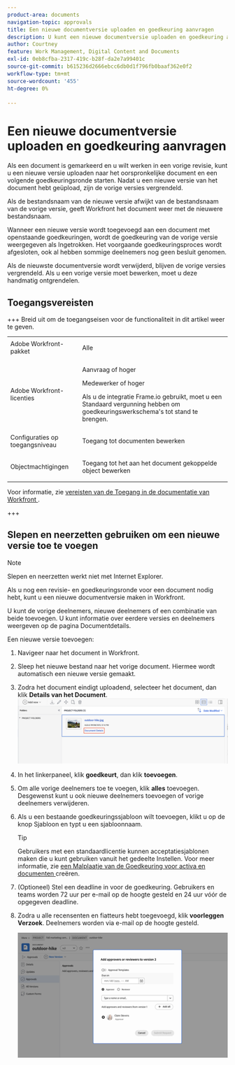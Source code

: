 ```yaml
---
product-area: documents
navigation-topic: approvals
title: Een nieuwe documentversie uploaden en goedkeuring aanvragen
description: U kunt een nieuwe documentversie uploaden en goedkeuring aanvragen bij andere gebruikers in Adobe Workfront.
author: Courtney
feature: Work Management, Digital Content and Documents
exl-id: 0eb8cfba-2317-419c-b28f-da2e7a99401c
source-git-commit: b615236d2666ebcc6db0d1f796fb0baaf362e0f2
workflow-type: tm+mt
source-wordcount: '455'
ht-degree: 0%

---
```


# Een nieuwe documentversie uploaden en goedkeuring aanvragen

Als een document is gemarkeerd en u wilt werken in een vorige revisie, kunt u een nieuwe versie uploaden naar het oorspronkelijke document en een volgende goedkeuringsronde starten. Nadat u een nieuwe versie van het document hebt geüpload, zijn de vorige versies vergrendeld.

Als de bestandsnaam van de nieuwe versie afwijkt van de bestandsnaam van de vorige versie, geeft Workfront het document weer met de nieuwere bestandsnaam.

Wanneer een nieuwe versie wordt toegevoegd aan een document met openstaande goedkeuringen, wordt de goedkeuring van de vorige versie weergegeven als Ingetrokken. Het voorgaande goedkeuringsproces wordt afgesloten, ook al hebben sommige deelnemers nog geen besluit genomen.

Als de nieuwste documentversie wordt verwijderd, blijven de vorige versies vergrendeld. Als u een vorige versie moet bewerken, moet u deze handmatig ontgrendelen.

## Toegangsvereisten

+++ Breid uit om de toegangseisen voor de functionaliteit in dit artikel weer te geven.

<table style="table-layout:auto"> 
 <col> 
 </col> 
 <col> 
 </col> 
 <tbody> 
  <tr> 
   <td role="rowheader">Adobe Workfront-pakket</td> 
   <td> <p> Alle</p> </td> 
  </tr> 
  <tr> 
   <td role="rowheader">Adobe Workfront-licenties</td> 
   <td> <p>Aanvraag of hoger</p>
   <p>Medewerker of hoger</p>
   <p>Als u de integratie Frame.io gebruikt, moet u een Standaard vergunning hebben om goedkeuringswerkschema's tot stand te brengen.</p>
    </td> 
  </tr> 
  <tr data-mc-conditions=""> 
   <td role="rowheader">Configuraties op toegangsniveau</td> 
   <td> <p>Toegang tot documenten bewerken</p> </td> 
  </tr> 
  <tr data-mc-conditions=""> 
   <td role="rowheader">Objectmachtigingen</td> 
   <td> <p>Toegang tot het aan het document gekoppelde object bewerken</p> </td> 
  </tr> 
 </tbody> 
</table>

Voor informatie, zie [&#x200B; vereisten van de Toegang in de documentatie van Workfront &#x200B;](/help/quicksilver/administration-and-setup/add-users/access-levels-and-object-permissions/access-level-requirements-in-documentation.md).

+++

## Slepen en neerzetten gebruiken om een nieuwe versie toe te voegen

>[!NOTE]
>
>Slepen en neerzetten werkt niet met Internet Explorer.


Als u nog een revisie- en goedkeuringsronde voor een document nodig hebt, kunt u een nieuwe documentversie maken in Workfront.

U kunt de vorige deelnemers, nieuwe deelnemers of een combinatie van beide toevoegen. U kunt informatie over eerdere versies en deelnemers weergeven op de pagina Documentdetails.

Een nieuwe versie toevoegen:

1. Navigeer naar het document in Workfront.
1. Sleep het nieuwe bestand naar het vorige document. Hiermee wordt automatisch een nieuwe versie gemaakt.

1. Zodra het document eindigt uploadend, selecteer het document, dan klik **Details van het Document**.
   ![&#x200B; open de pagina van documentdetails &#x200B;](assets/open-doc-details.png)


1. In het linkerpaneel, klik **goedkeurt**, dan klik **toevoegen**.

1. Om alle vorige deelnemers toe te voegen, klik **alles** toevoegen. Desgewenst kunt u ook nieuwe deelnemers toevoegen of vorige deelnemers verwijderen.


1. Als u een bestaande goedkeuringssjabloon wilt toevoegen, klikt u op de knop Sjabloon en typt u een sjabloonnaam.

   >[!TIP]
   >
   >   Gebruikers met een standaardlicentie kunnen acceptatiesjablonen maken die u kunt gebruiken vanuit het gedeelte Instellen. Voor meer informatie, zie [&#x200B; een Malplaatje van de Goedkeuring voor activa en documenten &#x200B;](/help/quicksilver/review-and-approve-work/document-reviews-and-approvals/manage-document-approvals/create-approval-template.md) creëren.


1. (Optioneel) Stel een deadline in voor de goedkeuring. Gebruikers en teams worden 72 uur per e-mail op de hoogte gesteld en 24 uur vóór de opgegeven deadline.

1. Zodra u alle recensenten en fiatteurs hebt toegevoegd, klik **voorleggen Verzoek**. Deelnemers worden via e-mail op de hoogte gesteld.

   ![&#x200B; voorlegt nieuwe versie voor goedkeuring &#x200B;](assets/add-previous-participants.png)


